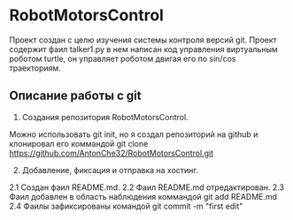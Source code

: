 # RobotMotorsControl

Проект создан с целю изучения системы контроля версий git. Проект содержит фаил talker1.py в нем написан код управления виртуальным роботом turtle, он управляет роботом двигая его по sin/cos траекториям.

## Описание работы с git

1. Создания репозитория RobotMotorsControl.

Можно использовать git init, но я создал репозиторий на github и клонировал его коммандой git clone https://github.com/AntonChe32/RobotMotorsControl.git

2. Добавление, фиксация и отправка на хостинг.

2.1 Создан фаил README.md.
2.2 Фаил README.md отредактирован.
2.3 Фаил добавлен в область наблюдения коммандой git add README.md
2.4 Фаилы зафиксированы командой git commit -m "first edit"

